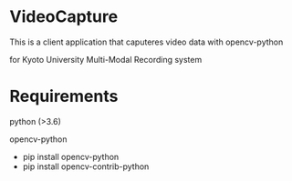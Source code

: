 # VideoCapture

This is a client application that caputeres video data with opencv-python

for Kyoto University Multi-Modal Recording system

# Requirements

python (>3.6)

opencv-python
- pip install opencv-python
- pip install opencv-contrib-python